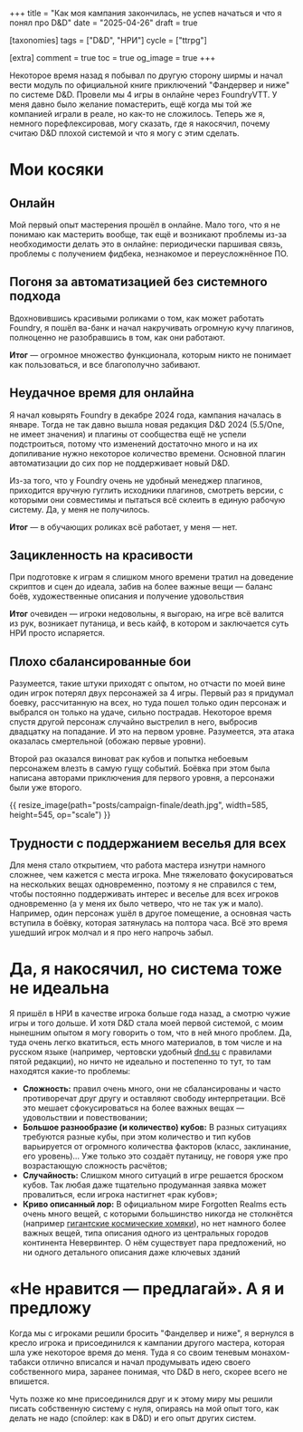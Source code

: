 +++
title = "Как моя кампания закончилась, не успев начаться и что я понял про D&D"
date = "2025-04-26"
draft = true

[taxonomies]
tags = ["D&D", "НРИ"]
cycle = ["ttrpg"]

[extra]
comment = true
toc = true
og_image = true
+++

Некоторое время назад я побывал по другую сторону ширмы и начал вести модуль по официальной книге приключений "Фандервер и ниже" по системе D&D. Провели мы 4 игры в онлайне через FoundryVTT. У меня давно было желание помастерить, ещё когда мы той же компанией играли в реале, но как-то не сложилось. Теперь же я, немного порефлексировав, могу сказать, где я накосячил, почему считаю D&D плохой системой и что я могу с этим сделать.

<!--more-->

# Мои косяки

## Онлайн

Мой первый опыт мастерения прошёл в онлайне. Мало того, что я не понимаю как мастерить вообще, так ещё и возникают проблемы из-за необходимости делать это в онлайне: периодически паршивая связь, проблемы с получением фидбека, незнакомое и переусложнённое ПО.

## Погоня за автоматизацией без системного подхода

Вдохновившись красивыми роликами о том, как может работать Foundry, я пошёл ва-банк и начал накручивать огромную кучу плагинов, полноценно не разобравшись в том, как они работают.

**Итог** — огромное множество функционала, которым никто не понимает как пользоваться, и все благополучно забивают.

## Неудачное время для онлайна

Я начал ковырять Foundry в декабре 2024 года, кампания началась в январе. Тогда не так давно вышла новая редакция D&D 2024 (5.5/One, не имеет значения) и плагины от сообщества ещё не успели подстроиться, потому что изменений достаточно много и на их допиливание нужно некоторое количество времени. Основной плагин автоматизации до сих пор не поддерживает новый D&D.

Из-за того, что у Foundry очень не удобный менеджер плагинов, приходится вручную гуглить исходники плагинов, смотреть версии, с которыми они совместимы и пытаться 
всё склеить в единую рабочую систему. Да, у меня не получилось.

**Итог** — в обучающих роликах всё работает, у меня — нет.

## Зацикленность на красивости

При подготовке к играм я слишком много времени тратил на доведение скриптов и сцен до идеала, забив на более важные вещи — баланс боёв, художественные описания и получение удовольствия

**Итог** очевиден — игроки недовольны, я выгораю, на игре всё валится из рук, возникает путаница, и весь кайф, в котором и заключается суть НРИ просто испаряется.

## Плохо сбалансированные бои

Разумеется, такие штуки приходят с опытом, но отчасти по моей вине один игрок потерял двух персонажей за 4 игры. Первый раз я придумал боевку, рассчитанную на всех, но туда пошел только один персонаж и выбрался он только на удаче, сильно пострадав. Некоторое время спустя другой персонаж случайно выстрелил в него, выбросив двадцатку на попадание. И это на первом уровне. Разумеется, эта атака оказалась смертельной (обожаю первые уровни).

Второй раз оказался виноват рак кубов и попытка небоевым персонажем влезть в самую гущу событий. Боёвка при этом была написана авторами приключения для первого уровня, а персонажи были уже второго.

{{ resize_image(path="posts/campaign-finale/death.jpg", width=585, height=545, op="scale") }}


## Трудности с поддержанием веселья для всех

Для меня стало открытием, что работа мастера изнутри намного сложнее, чем кажется с места игрока. Мне тяжеловато фокусироваться на нескольких вещах одновременно, поэтому я не справился с тем, чтобы постоянно поддерживать интерес и веселье для всех игроков одновременно (а у меня их было четверо, что не так уж и мало). Например, один персонаж ушёл в другое помещение, а основная часть вступила в боёвку, которая затянулась на полтора часа. Всё это время ушедший игрок молчал и я про него напрочь забыл.

# Да, я накосячил, но система тоже не идеальна

Я пришёл в НРИ в качестве игрока больше года назад, а смотрю чужие игры и того дольше. И хотя D&D стала моей первой системой, с моим нынешним опытом я могу говорить о том, что в ней много проблем. Да, туда очень легко вкатиться, есть много материалов, в том числе и на русском языке (например, чертовски удобный [dnd.su](https://dnd.su) с правилами пятой редакции), но ничто не идеально и постепенно то тут, то там находятся какие-то проблемы:

- **Сложность:** правил очень много, они не сбалансированы и часто противоречат друг другу и оставляют свободу интерпретации. Всё это мешает сфокусироваться на более важных вещах — удовольствии и повествовании;
- **Большое разнообразие (и количество) кубов:** В разных ситуациях требуются разные кубы, при этом количество и тип кубов варьируется от огромного количества факторов (класс, заклинание, его уровень)… Уже только это создаёт путаницу, не говоря уже про возрастающую сложность расчётов;
- **Случайность:** Слишком много ситуаций в игре решается броском кубов. Так любая даже тщательно продуманная заявка может провалиться, если игрока настигнет «рак кубов»;
- **Криво описанный лор:** В официальном мире Forgotten Realms есть очень много вещей, с которыми большинство никогда не столкнётся (например [гигантские космические хомяки](https://dnd.su/bestiary/8692-giant-space-hamster/)), но нет намного более важных вещей, типа описания одного из центральных городов континента Невервинтер. О нём существует пара предложений, но ни одного детального описания даже ключевых зданий

# «Не нравится — предлагай». А я и предложу

Когда мы с игроками решили бросить "Фанделвер и ниже", я вернулся в кресло игрока и присоединился к кампании другого мастера, которая шла уже некоторое время до меня. Туда я со своим теневым монахом-табакси отлично вписался и начал продумывать идею своего собственного мира, заранее понимая, что D&D в него, скорее всего не впишется.

Чуть позже ко мне присоединился друг и к этому миру мы решили писать собственную систему с нуля, опираясь на мой опыт того, как делать не надо (спойлер: как в D&D) и его опыт других систем. 